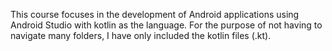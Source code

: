 This course focuses in the development of Android applications using Android Studio with kotlin as the language. For the purpose of not having to navigate many folders, I have only included the kotlin files (.kt).